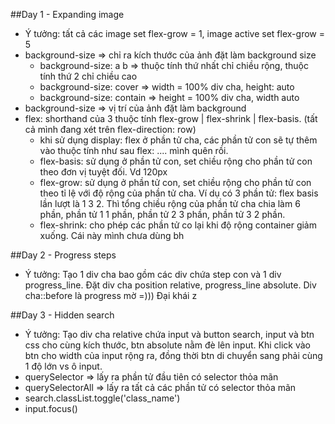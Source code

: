 ##Day 1 - Expanding image
- Ý tưởng: tất cả các image set flex-grow = 1, image active set flex-grow = 5
- background-size => chỉ ra kích thước của ảnh đặt làm background size
    + background-size: a b => thuộc tính thứ nhất chỉ chiều rộng, thuộc tính thứ 2 chỉ chiều cao
    + background-size: cover => width = 100% div cha, height: auto
    + background-size: contain => height = 100% div cha, width auto
-  background-size => vị trí của ảnh đặt làm background
- flex: shorthand của 3 thuộc tính  flex-grow | flex-shrink | flex-basis. (tất cả mình đang xét trên flex-direction: row)
    + khi sử dụng display: flex ở phần tử cha, các phần tử con sẽ tự thêm vào thuộc tính như sau flex: .... mình quên rồi. 
    + flex-basis: sử dụng ở phần tử con, set chiều rộng cho phần tử con theo đơn vị tuyệt đối. Vd 120px
    + flex-grow: sử dụng ở phần tử con, set chiều rộng cho phần tử con theo tỉ lệ với độ rộng của phần tử cha. Ví dụ có 3 phần tử: flex basis lần lượt là 1 3 2. Thì tổng chiều rộng của phần tử cha chia làm 6 phần, phần tử 1 1 phần, phần tử 2 3 phần, phần tử 3 2 phần.
    + flex-shrink: cho phép các phần tử co lại khi độ rộng container giảm xuống. Cái này mình chưa dùng bh

##Day 2 - Progress steps
- Ý tưởng: Tạo 1 div cha bao gồm các div chứa step con và 1 div progress_line. Đặt div cha position relative, progress_line absolute. Div cha::before là progress mờ =))) Đại khái z

##Day 3 - Hidden search
- Ý tưởng: Tạo div cha relative chứa input và button search, input và btn css cho cùng kích thước, btn absolute nằm đè lên input. Khi click vào btn cho width của input rộng ra, đồng thời btn di chuyển sang phải cùng 1 độ lớn vs ô input. 
- querySelector => lấy ra phần tử đầu tiên có selector thỏa mãn
- querySelectorAll => lấy ra tất cả các phần tử có selector thỏa mãn
- search.classList.toggle('class_name')
- input.focus() 
